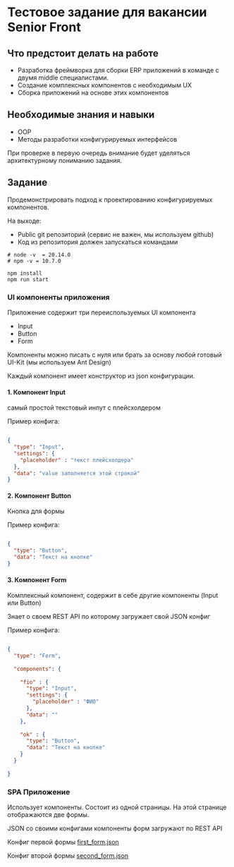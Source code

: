 # Тестовое задание для вакансии Senior Front

##  Что предстоит делать на работе

- Разработка фреймворка для сборки ERP приложений в команде с двумя middle специалистами.
- Создание комплексных компонентов с необходимым UX
- Сборка приложений на основе этих компонентов

## Необходимые знания и навыки

- OOP
- Методы разработки конфигурируемых интерфейсов

При проверке в первую очередь внимание будет уделяться архитектурному пониманию задания.

## Задание

Продемонстрировать подход к проектированию конфигурируемых компонентов.

На выходе: 
- Public git репозиторий (сервис не важен, мы используем github)
- Код из репозитория должен запускаться командами

```shell
# node -v  = 20.14.0
# npm -v = 10.7.0

npm install
npm run start
```


### UI компоненты приложения

Приложение содержит три переиспользуемых UI компонента
- Input
- Button
- Form 

Компоненты можно писать с нуля или брать за основу любой готовый UI-Kit (мы используем Ant Design)

Каждый компонент имеет конструктор из json конфигурации.


#### 1. Компонент Input

самый простой текстовый инпут с плейсхолдером

Пример конфига:
```json

{
  "type": "Input",
  "settings": {
    "placeholder" : "текст плейсхолдера"
  },
  "data": "value заполняется этой строкой"
}
```

#### 2. Компонент Button

Кнопка для формы

Пример конфига:
```json

{
  "type": "Button",
  "data": "Текст на кнопке"
}
```

#### 3. Компонент Form

Комплексный компонент, содержит в себе другие компоненты (Input или Button)

Знает о своем REST API по которому загружает свой JSON конфиг 

Пример конфига:
```json 

{
  "type": "Form",
  
  "components": {
  
    "fio" : {
      "type": "Input",
      "settings": {
        "placeholder" : "ФИО"
      },
      "data": ""
    },
    
    "ok" : {
      "type": "Button",
      "data": "Текст на кнопке"
    }
  }
  
}

```


### SPA Приложение

Использует компоненты. Состоит из одной страницы. 
На этой странице отображаются две формы.

JSON со своими конфигами компоненты форм загружают по REST API 

Конфиг первой формы
[first_form.json](API%2Ffirst_form.json)

Конфиг второй формы
[second_form.json](API%2Fsecond_form.json) 

